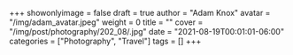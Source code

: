 +++
showonlyimage = false
draft = true
author = "Adam Knox"
avatar = "/img/adam_avatar.jpeg"
weight = 0
title = ""
cover = "/img/post/photography/202_08/.jpg"
date = "2021-08-19T00:01:01-06:00"
categories = ["Photography", "Travel"]
tags = []
+++
<!--more-->
